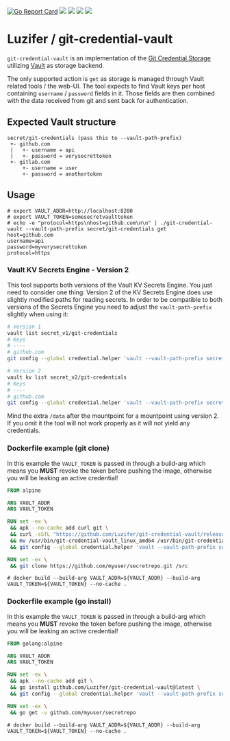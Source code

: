 [![Go Report Card](https://goreportcard.com/badge/github.com/Luzifer/git-credential-vault)](https://goreportcard.com/report/github.com/Luzifer/git-credential-vault)
![](https://badges.fyi/github/license/Luzifer/git-credential-vault)
![](https://badges.fyi/github/downloads/Luzifer/git-credential-vault)
![](https://badges.fyi/github/latest-release/Luzifer/git-credential-vault)
![](https://knut.in/project-status/git-credential-vault)

# Luzifer / git-credential-vault

`git-credential-vault` is an implementation of the [Git Credential Storage](https://git-scm.com/book/en/v2/Git-Tools-Credential-Storage) utilizing [Vault](https://www.vaultproject.io/) as storage backend.

The only supported action is `get` as storage is managed through Vault related tools / the web-UI. The tool expects to find Vault keys per host containing `username` / `password` fields in it. Those fields are then combined with the data received from git and sent back for authentication.

## Expected Vault structure

```
secret/git-credentials (pass this to --vault-path-prefix)
 +- github.com
 |   +- username = api
 |   +- password = verysecrettoken
 +- gitlab.com
     +- username = user
     +- password = anothertoken
```

## Usage

```console
# export VAULT_ADDR=http://localhost:8200
# export VAULT_TOKEN=somesecretvaulttoken
# echo -e "protocol=https\nhost=github.com\n\n" | ./git-credential-vault --vault-path-prefix secret/git-credentials get
host=github.com
username=api
password=myverysecrettoken
protocol=https
```

### Vault KV Secrets Engine - Version 2

This tool supports both versions of the Vault KV Secrets Engine. You just need to consider one thing: Version 2 of the KV Secrets Engine does use slightly modified paths for reading secrets. In order to be compatible to both versions of the Secrets Engine you need to adjust the `vault-path-prefix` slightly when using it:

```bash
# Version 1
vault list secret_v1/git-credentials
# Keys
# ----
# github.com
git config --global credential.helper 'vault --vault-path-prefix secret_v1/git-credentials'
```

```bash
# Version 2
vault kv list secret_v2/git-credentials
# Keys
# ----
# github.com
git config --global credential.helper 'vault --vault-path-prefix secret_v2/data/git-credentials'
```

Mind the extra `/data` after the mountpoint for a mountpoint using version 2. If you omit it the tool will not work properly as it will not yield any credentials.

### Dockerfile example (git clone)

In this example the `VAULT_TOKEN` is passed in through a build-arg which means you **MUST** revoke the token before pushing the image, otherwise you will be leaking an active credential!

```Dockerfile
FROM alpine

ARG VAULT_ADDR
ARG VAULT_TOKEN

RUN set -ex \
 && apk --no-cache add curl git \
 && curl -sSfL "https://github.com/Luzifer/git-credential-vault/releases/download/v0.1.0/git-credential-vault_linux_amd64.tar.gz" | tar -xz -C /usr/bin \
 && mv /usr/bin/git-credential-vault_linux_amd64 /usr/bin/git-credential-vault \
 && git config --global credential.helper 'vault --vault-path-prefix secret/git-credentials'

RUN set -ex \
 && git clone https://github.com/myuser/secretrepo.git /src
```

```console
# docker build --build-arg VAULT_ADDR=${VAULT_ADDR} --build-arg VAULT_TOKEN=${VAULT_TOKEN} --no-cache .
```

### Dockerfile example (go install)

In this example the `VAULT_TOKEN` is passed in through a build-arg which means you **MUST** revoke the token before pushing the image, otherwise you will be leaking an active credential!

```Dockerfile
FROM golang:alpine

ARG VAULT_ADDR
ARG VAULT_TOKEN

RUN set -ex \
 && apk --no-cache add git \
 && go install github.com/Luzifer/git-credential-vault@latest \
 && git config --global credential.helper 'vault --vault-path-prefix secret/git-credentials'

RUN set -ex \
 && go get -v github.com/myuser/secretrepo
```

```console
# docker build --build-arg VAULT_ADDR=${VAULT_ADDR} --build-arg VAULT_TOKEN=${VAULT_TOKEN} --no-cache .
```
